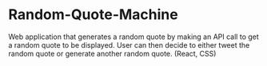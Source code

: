 # Random-Quote-Machine
Web application that generates a random quote by making an API call to get a random quote to be displayed. User can then decide to either tweet the random quote or generate another random quote. (React, CSS)
